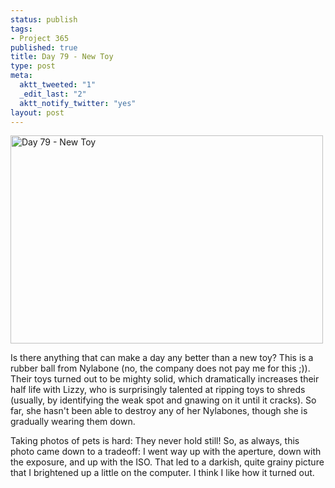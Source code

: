 ```yaml
--- 
status: publish
tags: 
- Project 365
published: true
title: Day 79 - New Toy
type: post
meta: 
  aktt_tweeted: "1"
  _edit_last: "2"
  aktt_notify_twitter: "yes"
layout: post
---
```

<a href="http://www.flickr.com/photos/freeed/5544729369/" title="Day 79 - New Toy by Fred​, on Flickr"><img src="http://farm6.static.flickr.com/5298/5544729369_1ede27aee5.jpg" width="500" height="333" alt="Day 79 - New Toy" /></a>

Is there anything that can make a day any better than a new toy? This is a rubber ball from Nylabone (no, the company does not pay me for this ;)). Their toys turned out to be mighty solid, which dramatically increases their half life with Lizzy, who is surprisingly talented at ripping toys to shreds (usually, by identifying the weak spot and gnawing on it until it cracks). So far, she hasn't been able to destroy any of her Nylabones, though she is gradually wearing them down.

Taking photos of pets is hard: They never hold still! So, as always, this photo came down to a tradeoff: I went way up with the aperture, down with the exposure, and up with the ISO. That led to a darkish, quite grainy picture that I brightened up a little on the computer. I think I like how it turned out.
